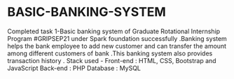 # BASIC-BANKING-SYSTEM
Completed task 1-Basic banking system of Graduate Rotational Internship Program #GRIPSEP21 under Spark foundation successfully .Banking system helps the bank employee to add new customer  and can transfer the amount among different customers of bank .This banking system also provides transaction history .  Stack used -  Front-end : HTML, CSS, Bootstrap and JavaScript  Back-end : PHP  Database : MySQL
